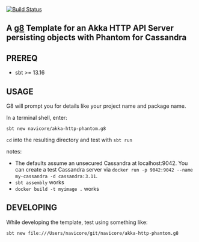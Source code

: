 [![Build Status](https://travis-ci.org/navicore/akka-http-phantom.g8.svg?branch=master)](https://travis-ci.org/navicore/akka-http-phantom.g8)

A [g8] Template for an Akka HTTP API Server persisting objects with Phantom for Cassandra
---

## PREREQ

  * sbt >= 13.16

## USAGE

G8 will prompt you for details like your project name and package name.

In a terminal shell, enter:

```console
sbt new navicore/akka-http-phantom.g8 
```

`cd` into the resulting directory and test with `sbt run`

notes:

* The defaults assume an unsecured Cassandra at localhost:9042.  You can create a test Cassandra server via `docker run -p 9042:9042 --name my-cassandra -d cassandra:3.11`.
* `sbt assembly` works
* `docker build -t myimage .` works

[g8]: http://www.foundweekends.org/giter8/
[g8 setup]: http://www.foundweekends.org/giter8/setup.html 

## DEVELOPING

While developing the template, test using something like:

```console
sbt new file:///Users/navicore/git/navicore/akka-http-phantom.g8
```

